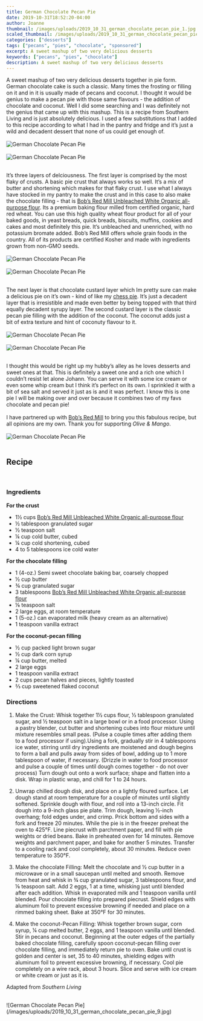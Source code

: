 ```yaml
---
title: German Chocolate Pecan Pie
date: 2019-10-31T18:52:20-04:00
author: Joanne
thumbnail: /images/uploads/2019_10_31_german_chocolate_pecan_pie_1.jpg
scaled_thumbnail: /images/uploads/2019_10_31_german_chocolate_pecan_pie_0.jpg
categories: ["desserts"]
tags: ["pecans", "pies", "chocolate", "sponsored"]
excerpt: A sweet mashup of two very delicious desserts
keywords: ["pecans", "pies", "chocolate"]
description: A sweet mashup of two very delicious desserts
---
```


A sweet mashup of two very delicious desserts together in pie form. German chocolate cake is such a classic. Many times the frosting or filling on it and in it is usually made of pecans and coconut. I thought it would be genius to make a pecan pie with those same flavours - the addition of chocolate and coconut. Well I did some searching and I was definitely not the genius that came up with this mashup. This is a recipe from Southern Living and is just absolutely delicious. I used a few substitutions that I added to this recipe according to what I had in the pantry and fridge and it’s just a wild and decadent dessert that none of us could get enough of. 
</br>
</br>
![German Chocolate Pecan Pie](/images/uploads/2019_10_31_german_chocolate_pecan_pie_2.jpg)
</br>
</br>
![German Chocolate Pecan Pie](/images/uploads/2019_10_31_german_chocolate_pecan_pie_3.jpg)
</br>
</br>

It’s three layers of delciousness. The first layer is comprised by the most flaky of crusts. A basic pie crust that always works so well. It’s a mix of butter and shortening which makes for that flaky crust. I use what I always have stocked in my pantry to make the crust and in this case to also make the chocolate filling - that is <span class="highlight"><a rel="nofollow" href="https://www.bobsredmill.com/organic-all-purpose-unbleached-white-flour.html">Bob’s Red Mill Unbleached White Organic all-purpose flour</a></span>. Its a premium baking flour milled from certified organic, hard red wheat. You can use this high quality wheat flour product for all of your baked goods, in yeast breads, quick breads, biscuits, muffins, cookies and cakes and most definitely this pie. It’s unbleached and unenriched, with no potassium bromate added. Bob’s Red Mill offers whole grain foods in the country. All of its products are certified Kosher and made with ingredients grown from non-GMO seeds. 
</br>
</br>
![German Chocolate Pecan Pie](/images/uploads/2019_10_31_german_chocolate_pecan_pie_4.jpg)
</br>
</br>
![German Chocolate Pecan Pie](/images/uploads/2019_10_31_german_chocolate_pecan_pie_5.jpg)
</br>
</br>

The next layer is that chocolate custard layer which Im pretty sure can make a delicious pie on it’s own - kind of like my [chess pie](https://www.oliveandmango.com/chocolate-chess-pie/). It’s just a decadent layer that is irresistible and made even better by being topped with that third equally decadent syrupy layer. The second custard layer is the classic pecan pie filling with the addition of the coconut. The coconut adds just a bit of extra texture and hint of coconuty flavour to it. 
</br>
</br>
![German Chocolate Pecan Pie](/images/uploads/2019_10_31_german_chocolate_pecan_pie_6.jpg)
</br>
</br>
![German Chocolate Pecan Pie](/images/uploads/2019_10_31_german_chocolate_pecan_pie_7.jpg)
</br>
</br>

I thought this would be right up my hubby’s alley as he loves desserts and sweet ones at that. This is definitely a sweet one and a rich one which I couldn’t resist let alone Johann. You can serve it with some ice cream or even some whip cream but I think it’s perfect on its own. I sprinkled it with a bit of sea salt and served it just as is and it was perfect. I know this is one pie I will be making over and over because it combines two of my favs chocolate and pecan pie!
</br>
</br>
I have partnered up with <span class="highlight"><a rel="nofollow" href="https://www.bobsredmill.com/?utm_source=TheOliveAndMango&utm_medium=influencer&utm_campaign=bobsredmill">Bob’s Red Mill</a></span> to bring you this fabulous recipe, but all opinions are my own. Thank you for supporting _Olive & Mango_.
</br>
</br>
![German Chocolate Pecan Pie](/images/uploads/2019_10_31_german_chocolate_pecan_pie_8.jpg)
</br>
</br>

## Recipe
</br>

### Ingredients

__For the crust__

* <span itemprop="ingredients">1&frac12; cups <span class="highlight"><a rel="nofollow" href="https://www.bobsredmill.com/organic-all-purpose-unbleached-white-flour.html">Bob’s Red Mill Unbleached White Organic all-purpose flour</a></span> </span>
* <span itemprop="ingredients">&frac12; tablespoon granulated sugar </span>
* <span itemprop="ingredients">&frac12; teaspoon salt </span>
* <span itemprop="ingredients">&frac14; cup cold butter, cubed </span>
* <span itemprop="ingredients">&frac14; cup cold shortening, cubed </span>
* <span itemprop="ingredients">4 to 5 tablespoons ice cold water</span>

__For the chocolate filling__

* <span itemprop="ingredients">1 (4-oz.) Semi sweet chocolate baking bar, coarsely chopped </span>
* <span itemprop="ingredients">&frac12; cup butter </span>
* <span itemprop="ingredients">&frac34; cup granulated sugar </span>
* <span itemprop="ingredients">3 tablespoons <span class="highlight"><a rel="nofollow" href="https://www.bobsredmill.com/organic-all-purpose-unbleached-white-flour.html">Bob’s Red Mill Unbleached White Organic all-purpose flour</a></span> </span>
* <span itemprop="ingredients">&frac18; teaspoon salt </span>
* <span itemprop="ingredients">2 large eggs, at room temperature </span>
* <span itemprop="ingredients">1 (5-oz.) can evaporated milk (heavy cream as an alternative) </span>
* <span itemprop="ingredients">1 teaspoon vanilla extract</span>

__For the coconut-pecan filling__

* <span itemprop="ingredients">&frac12; cup packed light brown sugar </span>
* <span itemprop="ingredients">&frac12; cup dark corn syrup </span>
* <span itemprop="ingredients">&frac14; cup butter, melted </span>
* <span itemprop="ingredients">2 large eggs </span>
* <span itemprop="ingredients">1 teaspoon vanilla extract </span>
* <span itemprop="ingredients">2 cups pecan halves and pieces, lightly toasted </span>
* <span itemprop="ingredients">&frac23; cup sweetened flaked coconut</span>


### Directions 

1. Make the Crust: Whisk together 1&frac12; cups flour, &frac12; tablespoon granulated sugar, and &frac12; teaspoon salt in a large bowl or in a food processor. Using a pastry blender, cut butter and shortening cubes into flour mixture until mixture resembles small peas. (Pulse a couple times after adding them to a food processor if using).Using a fork, gradually stir in 4 tablespoons ice water, stirring until dry ingredients are moistened and dough begins to form a ball and pulls away from sides of bowl, adding up to 1 more tablespoon of water, if necessary. (Drizzle in water to food processor and pulse a couple of times until dough comes together - do not over process) Turn dough out onto a work surface; shape and flatten into a disk. Wrap in plastic wrap, and chill for 1 to 24 hours.

2. Unwrap chilled dough disk, and place on a lightly floured surface. Let dough stand at room temperature for a couple of minutes until slightly softened. Sprinkle dough with flour, and roll into a 13-inch circle. Fit dough into a 9-inch glass pie plate. Trim dough, leaving &frac12;-inch overhang; fold edges under, and crimp. Prick bottom and sides with a fork and freeze 20 minutes. While the pie is in the freezer preheat the oven to 425°F.  Line piecrust with parchment paper, and fill with pie weights or dried beans. Bake in preheated oven for 14 minutes. Remove weights and parchment paper, and bake for another 5 minutes. Transfer to a cooling rack and cool completely, about 30 minutes. Reduce oven temperature to 350°F.

3. Make the chocolate Filling: Melt the chocolate and &frac12; cup butter in a microwave or in a small saucepan until melted and smooth. Remove from heat and whisk in &frac34; cup granulated sugar, 3 tablespoons flour, and &frac18; teaspoon salt. Add 2 eggs, 1 at a time, whisking just until blended after each addition. Whisk in evaporated milk and 1 teaspoon vanilla until blended. Pour chocolate filling into prepared piecrust. Shield edges with aluminum foil to prevent excessive browning if needed and place on a rimmed baking sheet. Bake at 350°F for 30 minutes. 

4. Make the coconut-Pecan Filling: Whisk together brown sugar, corn syrup, &frac14; cup melted butter, 2 eggs, and 1 teaspoon vanilla until blended. Stir in pecans and coconut. Beginning at the outer edges of the partially baked chocolate filling, carefully spoon coconut-pecan filling over chocolate filling, and immediately return pie to oven. Bake until crust is golden and center is set, 35 to 40 minutes, shielding edges with aluminum foil to prevent excessive browning, if necessary. Cool pie completely on a wire rack, about 3 hours. Slice and serve with ice cream or white cream or just as it is. 

Adapted from _Southern Living_

</br>
![German Chocolate Pecan Pie](/images/uploads/2019_10_31_german_chocolate_pecan_pie_9.jpg)